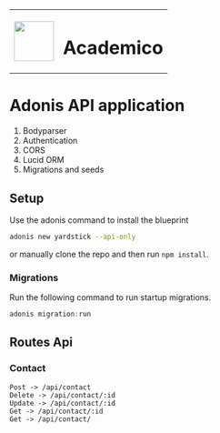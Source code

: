 <table>
    <tr>
        <td>
            <img src="https://scontent.fldb3-1.fna.fbcdn.net/v/t1.0-9/53021185_1408666499275512_17328144339959808_o.jpg?_nc_cat=110&_nc_sid=09cbfe&_nc_ohc=VgoEf3I7xXkAX86YC2t&_nc_ht=scontent.fldb3-1.fna&oh=506e420af1916588e8d5526da15bc9ea&oe=5F24495C" height="70px" width="70px">
        </td>
        <td>
            <h1 style="font-weight:bold">Academico</h1>
        </td>
    </tr>
</table>

# Adonis API application

1. Bodyparser
2. Authentication
3. CORS
4. Lucid ORM
5. Migrations and seeds

## Setup

Use the adonis command to install the blueprint

```bash
adonis new yardstick --api-only
```

or manually clone the repo and then run `npm install`.


### Migrations

Run the following command to run startup migrations.

```js
adonis migration:run
```
## Routes Api

### Contact
```
Post -> /api/contact
Delete -> /api/contact/:id
Update -> /api/contact/:id
Get -> /api/contact/:id
Get -> /api/contact/
```

